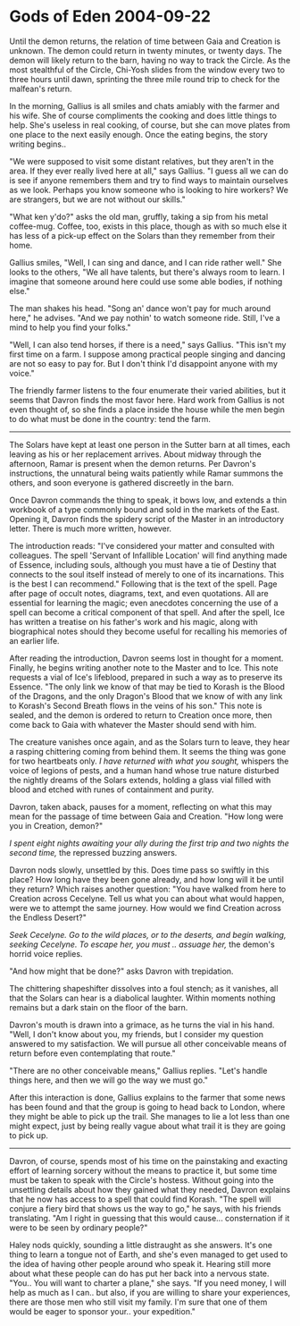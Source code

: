 <!-- TITLE: Gods of Eden 2004-09-22 -->
<!-- SUBTITLE: A game log for Gods of Eden -->

# Gods of Eden 2004-09-22

Until the demon returns, the relation of time between Gaia and Creation is unknown. The demon could return in twenty minutes, or twenty days. The demon will likely return to the barn, having no way to track the Circle. As the most stealthful of the Circle, Chi-Yosh slides from the window every two to three hours until dawn, sprinting the three mile round trip to check for the malfean's return.

In the morning, Gallius is all smiles and chats amiably with the farmer and his wife. She of course compliments the cooking and does little things to help. She's useless in real cooking, of course, but she can move plates from one place to the next easily enough. Once the eating begins, the story writing begins..

"We were supposed to visit some distant relatives, but they aren't in the area. If they ever really lived here at all," says Gallius. "I guess all we can do is see if anyone remembers them and try to find ways to maintain ourselves as we look. Perhaps you know someone who is looking to hire workers? We are strangers, but we are not without our skills."

"What ken y'do?" asks the old man, gruffly, taking a sip from his metal coffee-mug. Coffee, too, exists in this place, though as with so much else it has less of a pick-up effect on the Solars than they remember from their home.

Gallius smiles, "Well, I can sing and dance, and I can ride rather well." She looks to the others, "We all have talents, but there's always room to learn. I imagine that someone around here could use some able bodies, if nothing else."

The man shakes his head. "Song an' dance won't pay for much around here," he advises. "And we pay nothin' to watch someone ride. Still, I've a mind to help you find your folks."

"Well, I can also tend horses, if there is a need," says Gallius. "This isn't my first time on a farm. I suppose among practical people singing and dancing are not so easy to pay for. But I don't think I'd disappoint anyone with my voice."

The friendly farmer listens to the four enumerate their varied abilities, but it seems that Davron finds the most favor here. Hard work from Gallius is not even thought of, so she finds a place inside the house while the men begin to do what must be done in the country: tend the farm.

---

The Solars have kept at least one person in the Sutter barn at all times, each leaving as his or her replacement arrives. About midway through the afternoon, Ramar is present when the demon returns. Per Davron's instructions, the unnatural being waits patiently while Ramar summons the others, and soon everyone is gathered discreetly in the barn.

Once Davron commands the thing to speak, it bows low, and extends a thin workbook of a type commonly bound and sold in the markets of the East. Opening it, Davron finds the spidery script of the Master in an introductory letter. There is much more written, however.

The introduction reads: "I've considered your matter and consulted with colleagues. The spell 'Servant of Infallible Location' will find anything made of Essence, including souls, although you must have a tie of Destiny that connects to the soul itself instead of merely to one of its incarnations. This is the best I can recommend." Following that is the text of the spell. Page after page of occult notes, diagrams, text, and even quotations. All are essential for learning the magic; even anecdotes concerning the use of a spell can become a critical component of that spell. And after the spell, Ice has written a treatise on his father's work and his magic, along with biographical notes should they become useful for recalling his memories of an earlier life.

After reading the introduction, Davron seems lost in thought for a moment. Finally, he begins writing another note to the Master and to Ice. This note requests a vial of Ice's lifeblood, prepared in such a way as to preserve its Essence. "The only link we know of that may be tied to Korash is the Blood of the Dragons, and the only Dragon's Blood that we know of with any link to Korash's Second Breath flows in the veins of his son." This note is sealed, and the demon is ordered to return to Creation once more, then come back to Gaia with whatever the Master should send with him.

The creature vanishes once again, and as the Solars turn to leave, they hear a rasping chittering coming from behind them. It seems the thing was gone for two heartbeats only. _I have returned with what you sought,_ whispers the voice of legions of pests, and a human hand whose true nature disturbed the nightly dreams of the Solars extends, holding a glass vial filled with blood and etched with runes of containment and purity.

Davron, taken aback, pauses for a moment, reflecting on what this may mean for the passage of time between Gaia and Creation. "How long were you in Creation, demon?"

_I spent eight nights awaiting your ally during the first trip and two nights the second time,_ the repressed buzzing answers.

Davron nods slowly, unsettled by this. Does time pass so swiftly in this place? How long have they been gone already, and how long will it be until they return? Which raises another question: "You have walked from here to Creation across Cecelyne. Tell us what you can about what would happen, were we to attempt the same journey. How would we find Creation across the Endless Desert?"

_Seek Cecelyne. Go to the wild places, or to the deserts, and begin walking, seeking Cecelyne. To escape her, you must .. assuage her,_ the demon's horrid voice replies.

"And how might that be done?" asks Davron with trepidation.

The chittering shapeshifter dissolves into a foul stench; as it vanishes, all that the Solars can hear is a diabolical laughter. Within moments nothing remains but a dark stain on the floor of the barn.

Davron's mouth is drawn into a grimace, as he turns the vial in his hand. "Well, I don't know about you, my friends, but I consider my question answered to my satisfaction. We will pursue all other conceivable means of return before even contemplating that route."

"There are no other conceivable means," Gallius replies. "Let's handle things here, and then we will go the way we must go."

After this interaction is done, Gallius explains to the farmer that some news has been found and that the group is going to head back to London, where they might be able to pick up the trail. She manages to lie a lot less than one might expect, just by being really vague about what trail it is they are going to pick up.

---

Davron, of course, spends most of his time on the painstaking and exacting effort of learning sorcery without the means to practice it, but some time must be taken to speak with the Circle's hostess. Without going into the unsettling details about how they gained what they needed, Davron explains that he now has access to a spell that could find Korash. "The spell will conjure a fiery bird that shows us the way to go," he says, with his friends translating. "Am I right in guessing that this would cause... consternation if it were to be seen by ordinary people?"

Haley nods quickly, sounding a little distraught as she answers. It's one thing to learn a tongue not of Earth, and she's even managed to get used to the idea of having other people around who speak it. Hearing still more about what these people can do has put her back into a nervous state. "You.. You will want to charter a plane," she says. "If you need money, I will help as much as I can.. but also, if you are willing to share your experiences, there are those men who still visit my family. I'm sure that one of them would be eager to sponsor your.. your expedition."